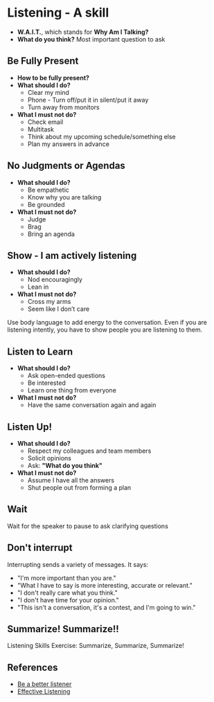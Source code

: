 # Listening - A skill

* **W.A.I.T.**, which stands for **Why Am I Talking?**
* **What do you think?** Most important question to ask

## Be Fully Present

* **How to be fully present?**
* **What should I do?**
  * Clear my mind     
  * Phone - Turn off/put it in silent/put it away
  * Turn away from monitors
* **What I must not do?**  
  * Check email  
  * Multitask
  * Think about my upcoming schedule/something else
  * Plan my answers in advance

## No Judgments or Agendas

* **What should I do?**
  * Be empathetic
  * Know why you are talking   
  * Be grounded  
* **What I must not do?**
  * Judge
  * Brag
  * Bring an agenda

## Show - I am actively listening

* **What should I do?**
  * Nod encouragingly
  * Lean in
* **What I must not do?**
  * Cross my arms   
  * Seem like I don’t care

Use body language to add energy to the conversation. Even if you are listening intently, you have to show people you are listening to them. 

## Listen to Learn

* **What should I do?**
  * Ask open-ended questions    
  * Be interested      
  * Learn one thing from everyone 
* **What I must not do?**
  * Have the same conversation again and again

## Listen Up!

* **What should I do?**
  * Respect my colleagues and team members
  * Solicit opinions
  * Ask: **"What do you think"**
* **What I must not do?**
  * Assume I have all the answers
  * Shut people out from forming a plan

## Wait 

Wait for the speaker to pause to ask clarifying questions

## Don't interrupt

Interrupting sends a variety of messages. It says:

* "I'm more important than you are."
* "What I have to say is more interesting, accurate or relevant."
* "I don't really care what you think."
* "I don't have time for your opinion."
* "This isn't a conversation, it's a contest, and I'm going to win."

## Summarize! Summarize!!

Listening Skills Exercise: Summarize, Summarize, Summarize!

## References

* [Be a better listener](https://www.nytimes.com/guides/smarterliving/be-a-better-listener)
* [Effective Listening](https://www.forbes.com/sites/womensmedia/2012/11/09/10-steps-to-effective-listening/?sh=6388f92f3891)
